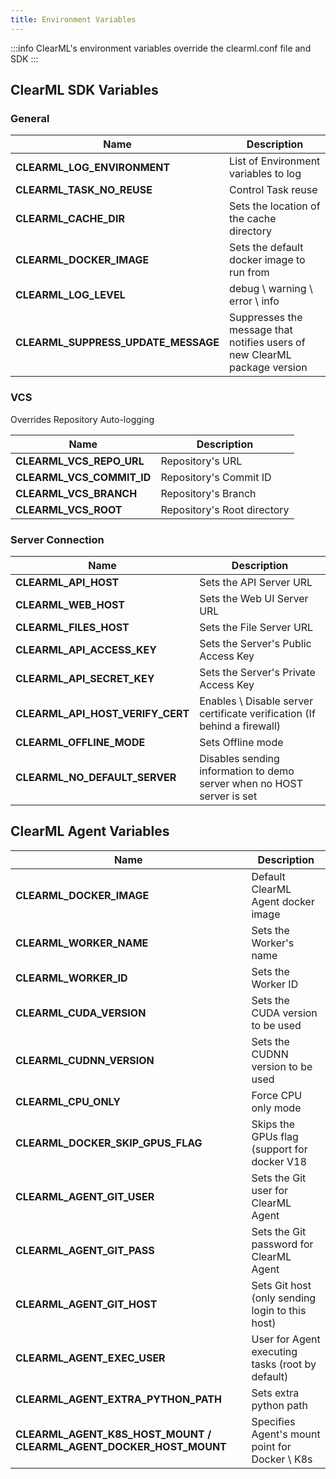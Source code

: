 ```yaml
---
title: Environment Variables
---
```


:::info
ClearML's environment variables override the clearml.conf file and SDK
:::

## ClearML SDK Variables

### General
|Name|Description|
|---|---|
|**CLEARML_LOG_ENVIRONMENT** | List of Environment variables to log|
|**CLEARML_TASK_NO_REUSE** | Control Task reuse|
|**CLEARML_CACHE_DIR** | Sets the location of the cache directory|
|**CLEARML_DOCKER_IMAGE** | Sets the default docker image to run from|
|**CLEARML_LOG_LEVEL** | debug \ warning \ error \ info | Sets the ClearML package's log verbosity|
|**CLEARML_SUPPRESS_UPDATE_MESSAGE** | Suppresses the message that notifies users of new ClearML package version|

### VCS
Overrides Repository Auto-logging

|Name|Description|
|---|---|
|**CLEARML_VCS_REPO_URL**| Repository's URL|
|**CLEARML_VCS_COMMIT_ID**| Repository's Commit ID|
|**CLEARML_VCS_BRANCH**| Repository's Branch|
|**CLEARML_VCS_ROOT**| Repository's Root directory|

### Server Connection
|Name|Description|
|---|---|
|**CLEARML_API_HOST** | Sets the API Server URL|
|**CLEARML_WEB_HOST** | Sets the Web UI Server URL|
|**CLEARML_FILES_HOST** | Sets the File Server URL
|**CLEARML_API_ACCESS_KEY** | Sets the Server's Public Access Key|
|**CLEARML_API_SECRET_KEY** | Sets the Server's Private Access Key|
|**CLEARML_API_HOST_VERIFY_CERT**| Enables \ Disable server certificate verification (If behind a firewall)|
|**CLEARML_OFFLINE_MODE** | Sets Offline mode|
|**CLEARML_NO_DEFAULT_SERVER** | Disables sending information to demo server when no HOST server is set|

## ClearML Agent Variables
|Name|Description|
|---|---|
|**CLEARML_DOCKER_IMAGE** | Default ClearML Agent docker image|
|**CLEARML_WORKER_NAME** | Sets the Worker's name|
|**CLEARML_WORKER_ID** | Sets the Worker ID|
|**CLEARML_CUDA_VERSION** | Sets the CUDA version to be used|
|**CLEARML_CUDNN_VERSION** | Sets the CUDNN version to be used|
|**CLEARML_CPU_ONLY** | Force CPU only mode|
|**CLEARML_DOCKER_SKIP_GPUS_FLAG**| Skips the GPUs flag (support for docker V18|
|**CLEARML_AGENT_GIT_USER** | Sets the Git user for ClearML Agent|
|**CLEARML_AGENT_GIT_PASS** | Sets the Git password for ClearML Agent|
|**CLEARML_AGENT_GIT_HOST** | Sets Git host (only sending login to this host)|
|**CLEARML_AGENT_EXEC_USER**| User for Agent executing tasks (root by default)|
|**CLEARML_AGENT_EXTRA_PYTHON_PATH**| Sets extra python path|
|**CLEARML_AGENT_K8S_HOST_MOUNT / CLEARML_AGENT_DOCKER_HOST_MOUNT**| Specifies Agent's mount point for Docker \ K8s|
